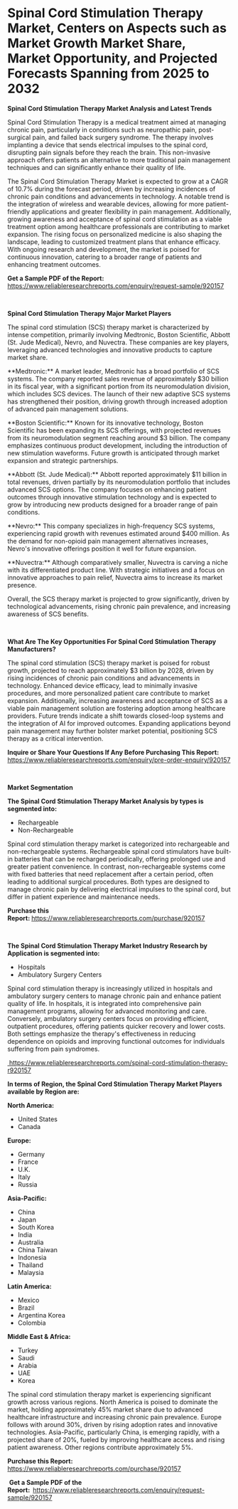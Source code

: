 <p><h1>Spinal Cord Stimulation Therapy Market, Centers on Aspects such as Market Growth Market Share, Market Opportunity, and Projected Forecasts Spanning from 2025 to 2032</h1></p><p><strong>Spinal Cord Stimulation Therapy Market Analysis and Latest Trends</strong></p>
<p><p>Spinal Cord Stimulation Therapy is a medical treatment aimed at managing chronic pain, particularly in conditions such as neuropathic pain, post-surgical pain, and failed back surgery syndrome. The therapy involves implanting a device that sends electrical impulses to the spinal cord, disrupting pain signals before they reach the brain. This non-invasive approach offers patients an alternative to more traditional pain management techniques and can significantly enhance their quality of life.</p><p>The Spinal Cord Stimulation Therapy Market is expected to grow at a CAGR of 10.7% during the forecast period, driven by increasing incidences of chronic pain conditions and advancements in technology. A notable trend is the integration of wireless and wearable devices, allowing for more patient-friendly applications and greater flexibility in pain management. Additionally, growing awareness and acceptance of spinal cord stimulation as a viable treatment option among healthcare professionals are contributing to market expansion. The rising focus on personalized medicine is also shaping the landscape, leading to customized treatment plans that enhance efficacy. With ongoing research and development, the market is poised for continuous innovation, catering to a broader range of patients and enhancing treatment outcomes.</p></p>
<p><strong>Get a Sample PDF of the Report:&nbsp;</strong> <a href="https://www.reliableresearchreports.com/enquiry/request-sample/920157?utm_campaign=2267&utm_medium=2&utm_source=Github&utm_content=ia&utm_term=17042025&utm_id=spinal-cord-stimulation-therapy">https://www.reliableresearchreports.com/enquiry/request-sample/920157</a></p>
<p>&nbsp;</p>
<p><strong>Spinal Cord Stimulation Therapy Major Market Players</strong></p>
<p><p>The spinal cord stimulation (SCS) therapy market is characterized by intense competition, primarily involving Medtronic, Boston Scientific, Abbott (St. Jude Medical), Nevro, and Nuvectra. These companies are key players, leveraging advanced technologies and innovative products to capture market share.</p><p>**Medtronic:** A market leader, Medtronic has a broad portfolio of SCS systems. The company reported sales revenue of approximately $30 billion in its fiscal year, with a significant portion from its neuromodulation division, which includes SCS devices. The launch of their new adaptive SCS systems has strengthened their position, driving growth through increased adoption of advanced pain management solutions.</p><p>**Boston Scientific:** Known for its innovative technology, Boston Scientific has been expanding its SCS offerings, with projected revenues from its neuromodulation segment reaching around $3 billion. The company emphasizes continuous product development, including the introduction of new stimulation waveforms. Future growth is anticipated through market expansion and strategic partnerships.</p><p>**Abbott (St. Jude Medical):** Abbott reported approximately $11 billion in total revenues, driven partially by its neuromodulation portfolio that includes advanced SCS options. The company focuses on enhancing patient outcomes through innovative stimulation technology and is expected to grow by introducing new products designed for a broader range of pain conditions.</p><p>**Nevro:** This company specializes in high-frequency SCS systems, experiencing rapid growth with revenues estimated around $400 million. As the demand for non-opioid pain management alternatives increases, Nevro's innovative offerings position it well for future expansion.</p><p>**Nuvectra:** Although comparatively smaller, Nuvectra is carving a niche with its differentiated product line. With strategic initiatives and a focus on innovative approaches to pain relief, Nuvectra aims to increase its market presence.</p><p>Overall, the SCS therapy market is projected to grow significantly, driven by technological advancements, rising chronic pain prevalence, and increasing awareness of SCS benefits.</p></p>
<p>&nbsp;</p>
<p><strong>What Are The Key Opportunities For Spinal Cord Stimulation Therapy Manufacturers?</strong></p>
<p><p>The spinal cord stimulation (SCS) therapy market is poised for robust growth, projected to reach approximately $3 billion by 2028, driven by rising incidences of chronic pain conditions and advancements in technology. Enhanced device efficacy, lead to minimally invasive procedures, and more personalized patient care contribute to market expansion. Additionally, increasing awareness and acceptance of SCS as a viable pain management solution are fostering adoption among healthcare providers. Future trends indicate a shift towards closed-loop systems and the integration of AI for improved outcomes. Expanding applications beyond pain management may further bolster market potential, positioning SCS therapy as a critical intervention.</p></p>
<p><strong>Inquire or Share Your Questions If Any Before Purchasing This Report:</strong> <a href="https://www.reliableresearchreports.com/enquiry/pre-order-enquiry/920157?utm_campaign=2267&utm_medium=2&utm_source=Github&utm_content=ia&utm_term=17042025&utm_id=spinal-cord-stimulation-therapy">https://www.reliableresearchreports.com/enquiry/pre-order-enquiry/920157</a></p>
<p>&nbsp;</p>
<p><strong>Market Segmentation</strong></p>
<p><strong>The Spinal Cord Stimulation Therapy Market Analysis by types is segmented into:</strong></p>
<p><ul><li>Rechargeable</li><li>Non-Rechargeable</li></ul></p>
<p><p>Spinal cord stimulation therapy market is categorized into rechargeable and non-rechargeable systems. Rechargeable spinal cord stimulators have built-in batteries that can be recharged periodically, offering prolonged use and greater patient convenience. In contrast, non-rechargeable systems come with fixed batteries that need replacement after a certain period, often leading to additional surgical procedures. Both types are designed to manage chronic pain by delivering electrical impulses to the spinal cord, but differ in patient experience and maintenance needs.</p></p>
<p><strong>Purchase this Report:&nbsp;</strong><a href="https://www.reliableresearchreports.com/purchase/920157?utm_campaign=2267&utm_medium=2&utm_source=Github&utm_content=ia&utm_term=17042025&utm_id=spinal-cord-stimulation-therapy">https://www.reliableresearchreports.com/purchase/920157</a></p>
<p>&nbsp;</p>
<p><strong>The Spinal Cord Stimulation Therapy Market Industry Research by Application is segmented into:</strong></p>
<p><ul><li>Hospitals</li><li>Ambulatory Surgery Centers</li></ul></p>
<p><p>Spinal cord stimulation therapy is increasingly utilized in hospitals and ambulatory surgery centers to manage chronic pain and enhance patient quality of life. In hospitals, it is integrated into comprehensive pain management programs, allowing for advanced monitoring and care. Conversely, ambulatory surgery centers focus on providing efficient, outpatient procedures, offering patients quicker recovery and lower costs. Both settings emphasize the therapy's effectiveness in reducing dependence on opioids and improving functional outcomes for individuals suffering from pain syndromes.</p></p>
<p><a href="https://www.reliableresearchreports.com/spinal-cord-stimulation-therapy-r920157?utm_campaign=2267&utm_medium=2&utm_source=Github&utm_content=ia&utm_term=17042025&utm_id=spinal-cord-stimulation-therapy">&nbsp;https://www.reliableresearchreports.com/spinal-cord-stimulation-therapy-r920157</a></p>
<p><strong>In terms of Region, the Spinal Cord Stimulation Therapy Market Players available by Region are:</strong></p>
<p>
    <p> <strong> North America: </strong>
        <ul>
            <li>United States</li>
            <li>Canada</li>
        </ul>
        </p> 
    <p> <strong> Europe: </strong>
        <ul>
            <li>Germany</li>
            <li>France</li>
            <li>U.K.</li>
            <li>Italy</li>
            <li>Russia</li>
        </ul>
        </p> 
    <p> <strong> Asia-Pacific: </strong>
        <ul>
            <li>China</li>
            <li>Japan</li>
            <li>South Korea</li>
            <li>India</li>
            <li>Australia</li>
            <li>China Taiwan</li>
            <li>Indonesia</li>
            <li>Thailand</li>
            <li>Malaysia</li>
        </ul>
        </p> 
    <p> <strong> Latin America: </strong>
        <ul>
            <li>Mexico</li>
            <li>Brazil</li>
            <li>Argentina Korea</li>
            <li>Colombia</li>
        </ul>
        </p> 
    <p> <strong> Middle East & Africa: </strong>
        <ul>
            <li>Turkey</li>
            <li>Saudi</li>
            <li>Arabia</li>
            <li>UAE</li>
            <li>Korea</li>
        </ul>
    </p>
    </p>
<p><p>The spinal cord stimulation therapy market is experiencing significant growth across various regions. North America is poised to dominate the market, holding approximately 45% market share due to advanced healthcare infrastructure and increasing chronic pain prevalence. Europe follows with around 30%, driven by rising adoption rates and innovative technologies. Asia-Pacific, particularly China, is emerging rapidly, with a projected share of 20%, fueled by improving healthcare access and rising patient awareness. Other regions contribute approximately 5%.</p></p>
<p><strong>Purchase this Report: </strong><a href="https://www.reliableresearchreports.com/purchase/920157?utm_campaign=2267&utm_medium=2&utm_source=Github&utm_content=ia&utm_term=17042025&utm_id=spinal-cord-stimulation-therapy">https://www.reliableresearchreports.com/purchase/920157</a></p>
<p>&nbsp;<strong>Get a Sample PDF of the Report:&nbsp;&nbsp;</strong><a href="https://www.reliableresearchreports.com/enquiry/request-sample/920157?utm_campaign=2267&utm_medium=2&utm_source=Github&utm_content=ia&utm_term=17042025&utm_id=spinal-cord-stimulation-therapy">https://www.reliableresearchreports.com/enquiry/request-sample/920157</a></p>
<p><strong></strong></p>
<p><p></p><p></p><p></p></p>